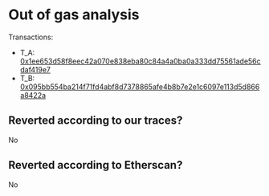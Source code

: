 # Out of gas analysis

Transactions:
- T_A: [0x1ee653d58f8eec42a070e838eba80c84a4a0ba0a333dd75561ade56cdaf419e7](https://etherscan.io/tx/0x1ee653d58f8eec42a070e838eba80c84a4a0ba0a333dd75561ade56cdaf419e7)
- T_B: [0x095bb554ba214f71fd4abf8d7378865afe4b8b7e2e1c6097e113d5d866a8422a](https://etherscan.io/tx/0x095bb554ba214f71fd4abf8d7378865afe4b8b7e2e1c6097e113d5d866a8422a)

## Reverted according to our traces?

No

## Reverted according to Etherscan?

No